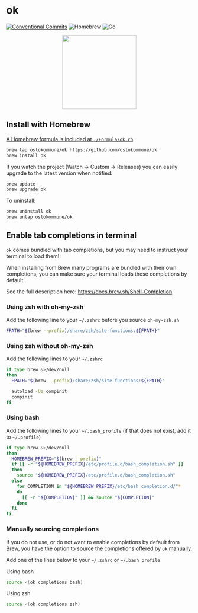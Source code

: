 # ok

[![Conventional Commits](https://img.shields.io/badge/Conventional%20Commits-1.0.0-%23FE5196?logo=conventionalcommits&logoColor=white)](https://conventionalcommits.org)
![Homebrew](https://img.shields.io/badge/Homebrew-blue)
![Go](https://img.shields.io/badge/Go-teal)


<p align="center">
  <img width="200" src="https://github.com/oslokommune/ok/assets/1691190/7c705072-4971-4b48-811d-ee31550dea82">
</p>

## Install with Homebrew

[A Homebrew formula is included at `./Formula/ok.rb`](Formula/ok.rb).

```sh
brew tap oslokommune/ok https://github.com/oslokommune/ok
brew install ok
```

If you watch the project (Watch → Custom → Releases) you can easily upgrade to the latest version when notified:

```sh
brew update
brew upgrade ok
```

To uninstall:

```sh
brew uninstall ok
brew untap oslokommune/ok
```

## Enable tab completions in terminal


`ok` comes bundled with tab completions, but you may need to instruct your terminal to load them!

When installing from Brew many programs are bundled with their own completions, you can make sure your terminal loads these completions by default.

See the full description here: https://docs.brew.sh/Shell-Completion

### Using zsh with oh-my-zsh

Add the following line to your `~/.zshrc` before you source `oh-my-zsh.sh`

```sh
FPATH="$(brew --prefix)/share/zsh/site-functions:${FPATH}"
```

### Using zsh without oh-my-zsh

Add the following lines to your `~/.zshrc`

```sh
if type brew &>/dev/null
then
  FPATH="$(brew --prefix)/share/zsh/site-functions:${FPATH}"

  autoload -Uz compinit
  compinit
fi
```

### Using bash

Add the following lines to your `~/.bash_profile` (if that does not exist, add it to `~/.profile`)

```sh
if type brew &>/dev/null
then
  HOMEBREW_PREFIX="$(brew --prefix)"
  if [[ -r "${HOMEBREW_PREFIX}/etc/profile.d/bash_completion.sh" ]]
  then
    source "${HOMEBREW_PREFIX}/etc/profile.d/bash_completion.sh"
  else
    for COMPLETION in "${HOMEBREW_PREFIX}/etc/bash_completion.d/"*
    do
      [[ -r "${COMPLETION}" ]] && source "${COMPLETION}"
    done
  fi
fi
```

### Manually sourcing completions

If you do not use, or do not want to enable completions by default from Brew, you have the option to source the completions offered by `ok` manually.

Add one of the lines below to your `~/.zshrc` or `~/.bash_profile`

Using bash
```sh
source <(ok completions bash)
```

Using zsh
```sh
source <(ok completions zsh)
```
